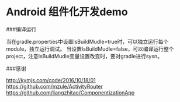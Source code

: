 # Android 组件化开发demo

###编译运行

当在gradle.properties中设置IsBuildMudle=true时，可以独立运行每个module，独立运行调试。
当设置IsBuildMudle=false，可以编译运行整个project，注意IsBuildMudle变量设置改变时，要对gradle进行sysn。

###感谢

http://kymjs.com/code/2016/10/18/01
https://github.com/mzule/ActivityRouter
https://github.com/liangzhitao/ComponentizationApp
